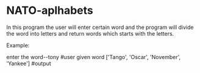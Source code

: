 # NATO-aplhabets

In this program the user will enter certain word and the program will divide the word into letters and return words which starts with the letters.

Example:

enter the word--tony                        #user given word
['Tango', 'Oscar', 'November', 'Yankee']    #output
